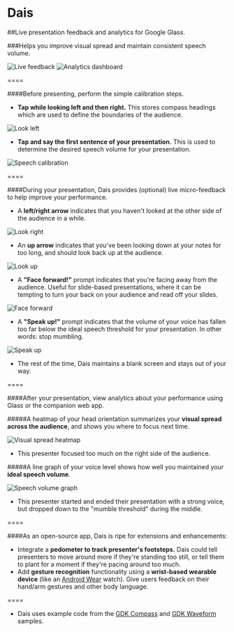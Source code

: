 Dais
====

##Live presentation feedback and analytics for Google Glass.

###Helps you improve visual spread and maintain consistent speech volume. 

![Live feedback](http://hwray.github.io/Dais/img/glassFeedback.png)
![Analytics dashboard](http://hwray.github.io/Dais/img/webapp.png)

====

####Before presenting, perform the simple calibration steps.

* **Tap while looking left and then right.** This stores compass headings which are used to define the boundaries of the audience. 

![Look left](http://i102.photobucket.com/albums/m93/hwray/lookleftsmall_zps38ace988.png)

* **Tap and say the first sentence of your presentation.** This is used to determine the desired speech volume for your presentation. 

![Speech calibration](http://i102.photobucket.com/albums/m93/hwray/calibratingspeechsmall_zps6bc25010.png)

====

####During your presentation, Dais provides (optional) live micro-feedback to help improve your performance.

* A **left/right arrow** indicates that you haven't looked at the other side of the audience in a while. 

![Look right](http://i102.photobucket.com/albums/m93/hwray/rightarrowsmall_zps87d0d01e.png)

* An **up arrow** indicates that you've been looking down at your notes for too long, and should look back up at the audience. 

![Look up](http://i102.photobucket.com/albums/m93/hwray/uparrowsmall_zpsc839ae47.png)

* A **"Face forward!"** prompt indicates that you're facing away from the audience. Useful for slide-based presentations, where it can be tempting to turn your back on your audience and read off your slides. 

![Face forward](http://i102.photobucket.com/albums/m93/hwray/faceforwardsmall_zpsd8721a75.png)

* A **"Speak up!"** prompt indicates that the volume of your voice has fallen too far below the ideal speech threshold for your presentation. In other words: stop mumbling. 

![Speak up](http://i102.photobucket.com/albums/m93/hwray/speakupsmall_zpsd3a91616.png)

* The rest of the time, Dais maintains a blank screen and stays out of your way. 

====

####After your presentation, view analytics about your performance using Glass or the companion web app.

#####A heatmap of your head orientation summarizes your **visual spread across the audience**, and shows you where to focus next time.

 ![Visual spread heatmap](http://i102.photobucket.com/albums/m93/hwray/heatmap1editsmall_zps7f8266cb.png)
 
* This presenter focused too much on the right side of the audience. 

#####A line graph of your voice level shows how well you maintained your **ideal speech volume**. 

![Speech volume graph](http://i102.photobucket.com/albums/m93/hwray/audio3edit_zpsc2655733.png)

* This presenter started and ended their presentation with a strong voice, but dropped down to the "mumble threshold" during the middle. 

====

####As an open-source app, Dais is ripe for extensions and enhancements: 

* Integrate a **pedometer to track presenter's footsteps.** Dais could tell presenters to move around more if they're standing too still, or tell them to plant for a moment if they're pacing around too much. 
* Add **gesture recognition** functionality using a **wrist-based wearable device** (like an [Android Wear](http://www.android.com/wear/) watch). Give users feedback on their hand/arm gestures and other body language. 

====

* Dais uses example code from the [GDK Compass](https://github.com/googleglass/gdk-compass-sample) and [GDK Waveform](https://github.com/googleglass/gdk-waveform-sample) samples. 
